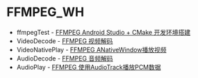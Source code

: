 # FFMPEG_WH

* ffmpegTest - [FFMPEG Android Studio + CMake 开发环境搭建](https://eterualrb.github.io/2017/08/12/FFMPEG-Android-Studio%E5%BC%80%E5%8F%91%E7%8E%AF%E5%A2%83%E6%90%AD%E5%BB%BA/)
* VideoDecode - [FFMPEG 视频解码](https://eterualrb.github.io/2017/08/15/FFMPEG-%E8%A7%86%E9%A2%91%E8%A7%A3%E7%A0%81/)
* VideoNativePlay - [FFMPEG ANativeWindow播放视频](https://eterualrb.github.io/2017/08/17/FFMPEG-ANativeWindow%E6%92%AD%E6%94%BE%E8%A7%86%E9%A2%91/)
* AudioDecode - [FFMPEG 音频解码](https://eterualrb.github.io/2017/08/19/FFMPEG-%E9%9F%B3%E9%A2%91%E8%A7%A3%E7%A0%81/)
* AudioPlay - [FFMPEG 使用AudioTrack播放PCM数据](https://eterualrb.github.io/2017/08/21/FFMPEG-%E4%BD%BF%E7%94%A8AudioTrack%E6%92%AD%E6%94%BEPCM%E6%95%B0%E6%8D%AE/)


